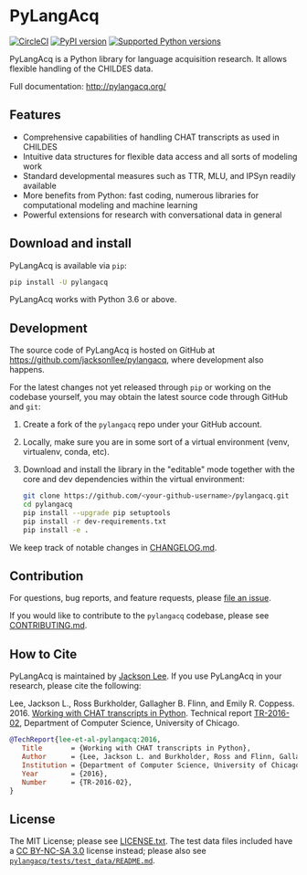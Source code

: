 # PyLangAcq

[![CircleCI](https://circleci.com/gh/jacksonllee/pylangacq/tree/master.svg?style=svg)](https://circleci.com/gh/jacksonllee/pylangacq/tree/master)
[![PyPI version](https://badge.fury.io/py/pylangacq.svg)](https://pypi.org/project/pylangacq)
[![Supported Python versions](https://img.shields.io/pypi/pyversions/pylangacq.svg)](https://pypi.org/project/pylangacq)

PyLangAcq is a Python library for language acquisition research.
It allows flexible handling of the CHILDES data.

Full documentation: http://pylangacq.org/

## Features

- Comprehensive capabilities of handling CHAT transcripts as used in CHILDES
- Intuitive data structures for flexible data access and all sorts of modeling work
- Standard developmental measures such as TTR, MLU, and IPSyn readily available
- More benefits from Python: fast coding, numerous libraries
  for computational modeling and machine learning
- Powerful extensions for research with conversational data in general

## Download and install

PyLangAcq is available via `pip`:

```bash
pip install -U pylangacq
```

PyLangAcq works with Python 3.6 or above.

## Development

The source code of PyLangAcq is hosted on GitHub at
https://github.com/jacksonllee/pylangacq,
where development also happens.

For the latest changes not yet released through `pip` or working on the codebase
yourself, you may obtain the latest source code through GitHub and `git`:

1. Create a fork of the `pylangacq` repo under your GitHub account.
2. Locally, make sure you are in some sort of a virtual environment
   (venv, virtualenv, conda, etc).
3. Download and install the library in the "editable" mode
   together with the core and dev dependencies within the virtual environment:

    ```bash
    git clone https://github.com/<your-github-username>/pylangacq.git
    cd pylangacq
    pip install --upgrade pip setuptools
    pip install -r dev-requirements.txt
    pip install -e .
    ```

We keep track of notable changes in
[CHANGELOG.md](https://github.com/jacksonllee/pylangacq/blob/master/CHANGELOG.md).

## Contribution

For questions, bug reports, and feature requests,
please [file an issue](https://github.com/jacksonllee/pylangacq/issues).

If you would like to contribute to the `pylangacq` codebase,
please see
[CONTRIBUTING.md](https://github.com/jacksonllee/pylangacq/blob/master/CONTRIBUTING.md).

## How to Cite

PyLangAcq is maintained by [Jackson Lee](http://jacksonllee.com/).
If you use PyLangAcq in your research, please cite the following:

Lee, Jackson L., Ross Burkholder, Gallagher B. Flinn, and Emily R. Coppess. 2016.
[Working with CHAT transcripts in Python](http://jacksonllee.com/papers/lee-etal-2016-pylangacq.pdf).
Technical report [TR-2016-02](http://www.cs.uchicago.edu/research/publications/techreports/TR-2016-02),
Department of Computer Science, University of Chicago.

```bibtex
@TechReport{lee-et-al-pylangacq:2016,
   Title       = {Working with CHAT transcripts in Python},
   Author      = {Lee, Jackson L. and Burkholder, Ross and Flinn, Gallagher B. and Coppess, Emily R.},
   Institution = {Department of Computer Science, University of Chicago},
   Year        = {2016},
   Number      = {TR-2016-02},
}
```

## License

The MIT License; please see [LICENSE.txt](https://github.com/jacksonllee/pylangacq/blob/master/LICENSE.txt).
The test data files included
have a [CC BY-NC-SA 3.0](https://creativecommons.org/licenses/by-nc-sa/3.0/)
license instead; please also see
[`pylangacq/tests/test_data/README.md`](https://github.com/jacksonllee/pylangacq/blob/master/pylangacq/tests/test_data/README.md).

